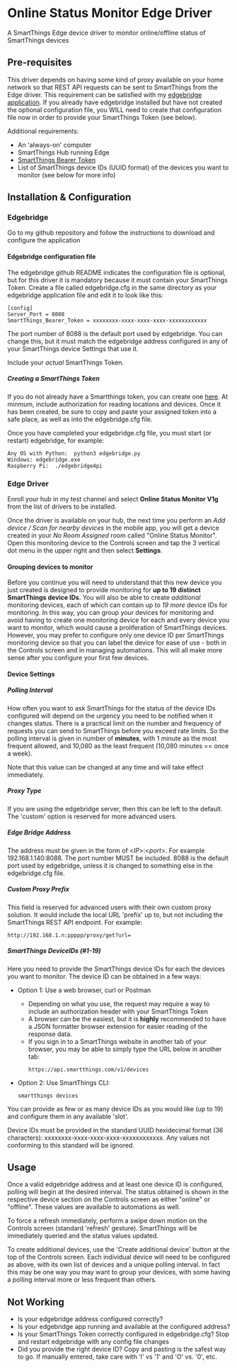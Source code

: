 # Online Status Monitor Edge Driver
A SmartThings Edge device driver to monitor online/offline status of SmartThings devices

## Pre-requisites
This driver depends on having some kind of proxy available on your home network so that REST API requests can be sent to SmartThings from the Edge driver.  This requirement can be satisfied with my [edgebridge application](https://github.com/toddaustin07/edgebridge).  If you already have edgebridge installed but have not created the optional configuration file, you WILL need to create that configuration file now in order to provide your SmartThings Token (see below).

Additional requirements:
* An 'always-on' computer
* SmartThings Hub running Edge
* [SmartThings Bearer Token](https://account.smartthings.com/tokens)
* List of SmartThings device IDs (UUID format) of the devices you want to monitor (see below for more info)

## Installation & Configuration
### Edgebridge
Go to my github repository and follow the instructions to download and configure the application 
#### Edgebridge configuration file
The edgebridge github README indicates the configuration file is optional, but for this driver it is mandatory because it must contain your SmartThings Token.  Create a file called edgebridge.cfg in the same directory as your edgebridge application file and edit it to look like this:
```
[config]
Server_Port = 8088
SmartThings_Bearer_Token = xxxxxxxx-xxxx-xxxx-xxxx-xxxxxxxxxxxx
```
The port number of 8088 is the default port used by edgebridge.  You can change this, but it must match the edgebridge address configured in any of your SmartThings device Settings that use it.

Include your *actual* SmartThings Token.  

##### Creating a SmartThings Token
If you do not already have a Smartthings token, you can create one [here](https://account.smartthings.com/tokens).  At minmum, include authorization for reading locations and devices.  Once it has been created, be sure to copy and paste your assigned token into a safe place, as well as into the edgebridge.cfg file.

Once you have completed your edgebridge.cfg file, you must start (or restart) edgebridge, for example:
```
Any OS with Python:  python3 edgebridge.py
Windows: edgebridge.exe
Raspberry Pi:  ./edgebridge4pi
```

### Edge Driver
Enroll your hub in my test channel and select **Online Status Monitor V1g** from the list of drivers to be installed.

Once the driver is available on your hub, the next time you perform an *Add device / Scan for nearby devices* in the mobile app, you will get a device created in your *No Room Assigned* room called "Online Status Monitor".  Open this monitoring device to the Controls screen and tap the 3 vertical dot menu in the upper right and then select **Settings**.

#### Grouping devices to monitor

Before you continue you will need to understand that this new device you just created is designed to provide monitoring for **up to 19 distinct SmartThings device IDs**.  You will also be able to create *additional* monitoring devices, each of which can contain up to *19 more* device IDs for monitoring.  In this way, you can group your devices for monitoring and avoid having to create one monitoring device for each and every device you want to monitor, which would cause a proliferation of SmartThings devices.  However, you may prefer to configure only one device ID per SmartThings monitoring device so that you can label the device for ease of use - both in the Controls screen and in managing automations.  This will all make more sense after you configure your first few devices.

#### Device Settings

##### Polling Interval
How often you want to ask SmartThings for the status of the device IDs configured will depend on the urgency you need to be notified when it changes status.  There is a practical limit on the number and frequency of requests you can send to SmartThings before you exceed rate limits.  So the polling interval is given in number of **minutes**, with 1 minute as the most frequent allowed, and 10,080 as the least frequent (10,080 minutes == once a week).

Note that this value can be changed at any time and will take effect immediately.

##### Proxy Type
If you are using the edgebridge server, then this can be left to the default.  The 'custom' option is reserved for more advanced users.

##### Edge Bridge Address
The address must be given in the form of \<*IP*>:\<*port*>.  For example 192.168.1.140:8088.  The port number MUST be included.  8088 is the default port used by edgebridge, unless it is changed to something else in the edgebridge.cfg file.

##### Custom Proxy Prefix
This field is reserved for advanced users with their own custom proxy solution.  It would include the local URL 'prefix' up to, but not including the SmartThings REST API endpoint.  For example:
```
http://192.168.1.n:ppppp/proxy/get?url=
```
##### SmartThings DeviceIDs (#1-19)
Here you need to provide the SmartThings device IDs for each the devices you want to monitor.  The device ID can be obtained in a few ways:
* Option 1: Use a web browser, curl or Postman
  * Depending on what you use, the request may require a way to include an authorization header with your SmartThings Token
  * A browser can be the easiest, but it is **highly** recommended to have a JSON formatter browser extension for easier reading of the response data.
  * If you sign in to a SmartThings website in another tab of your browser, you may be able to simply type the URL below in another tab:
    ```
    https://api.smartthings.com/v1/devices
    ```
    
* Option 2: Use SmartThings CLI:
  ```
  smartthings devices
  ```

You can provide as few or as many device IDs as you would like (up to 19) and configure them in any available 'slot'.

Device IDs must be provided in the standard UUID hexidecimal format (36 characters): xxxxxxxx-xxxx-xxxx-xxxx-xxxxxxxxxxxx.  Any values not conforming to this standard will be ignored.

## Usage
Once a valid edgebridge address and at least one device ID is configured, polling will begin at the desired interval.  The status obtained is shown in the respective device section on the Controls screen as either "online" or "offline".  These values are available to automations as well.

To force a refresh immediately, perform a swipe down motion on the Controls screen (standard 'refresh' gesture).  SmartThings will be immediately queried and the status values updated.

To create additional devices, use the 'Create additional device' button at the top of the Controls screen.  Each individual device will need to be configured as above, with its own list of devices and a unique polling interval.  In fact this may be one way you may want to group your devices, with some having a polling interval more or less frequent than others.


## Not Working
* Is your edgebridge address configured correctly?
* Is your edgebridge app running and available at the configured address?
* Is your SmartThings Token correctly configured in edgebridge.cfg?  Stop and restart edgebridge with any config file changes
* Did you provide the right device ID?  Copy and pasting is the safest way to go.  If manually entered, take care with 'l' vs '1' and 'O' vs. '0', etc.
